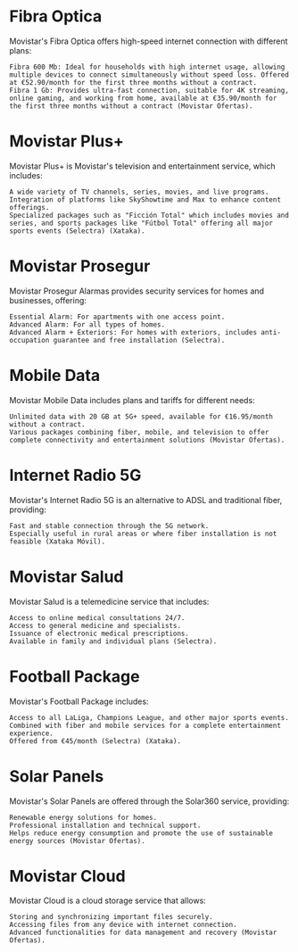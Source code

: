# Fibra Optica

Movistar's Fibra Optica offers high-speed internet connection with different plans:

    Fibra 600 Mb: Ideal for households with high internet usage, allowing multiple devices to connect simultaneously without speed loss. Offered at €52.90/month for the first three months without a contract.
    Fibra 1 Gb: Provides ultra-fast connection, suitable for 4K streaming, online gaming, and working from home, available at €35.90/month for the first three months without a contract​ (Movistar Ofertas)​.

# Movistar Plus+

Movistar Plus+ is Movistar's television and entertainment service, which includes:

    A wide variety of TV channels, series, movies, and live programs.
    Integration of platforms like SkyShowtime and Max to enhance content offerings.
    Specialized packages such as "Ficción Total" which includes movies and series, and sports packages like "Fútbol Total" offering all major sports events​ (Selectra)​​ (Xataka)​.

# Movistar Prosegur

Movistar Prosegur Alarmas provides security services for homes and businesses, offering:

    Essential Alarm: For apartments with one access point.
    Advanced Alarm: For all types of homes.
    Advanced Alarm + Exteriors: For homes with exteriors, includes anti-occupation guarantee and free installation​ (Selectra)​.

# Mobile Data

Movistar Mobile Data includes plans and tariffs for different needs:

    Unlimited data with 20 GB at 5G+ speed, available for €16.95/month without a contract.
    Various packages combining fiber, mobile, and television to offer complete connectivity and entertainment solutions​ (Movistar Ofertas)​.

# Internet Radio 5G

Movistar's Internet Radio 5G is an alternative to ADSL and traditional fiber, providing:

    Fast and stable connection through the 5G network.
    Especially useful in rural areas or where fiber installation is not feasible​ (Xataka Móvil)​.

# Movistar Salud

Movistar Salud is a telemedicine service that includes:

    Access to online medical consultations 24/7.
    Access to general medicine and specialists.
    Issuance of electronic medical prescriptions.
    Available in family and individual plans​ (Selectra)​.

# Football Package

Movistar's Football Package includes:

    Access to all LaLiga, Champions League, and other major sports events.
    Combined with fiber and mobile services for a complete entertainment experience.
    Offered from €45/month​ (Selectra)​​ (Xataka)​.

# Solar Panels

Movistar's Solar Panels are offered through the Solar360 service, providing:

    Renewable energy solutions for homes.
    Professional installation and technical support.
    Helps reduce energy consumption and promote the use of sustainable energy sources​ (Movistar Ofertas)​.

# Movistar Cloud

Movistar Cloud is a cloud storage service that allows:

    Storing and synchronizing important files securely.
    Accessing files from any device with internet connection.
    Advanced functionalities for data management and recovery​ (Movistar Ofertas)​.
